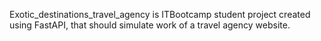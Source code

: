 Exotic_destinations_travel_agency is ITBootcamp student project created using FastAPI,
that should simulate work of a travel agency website.
